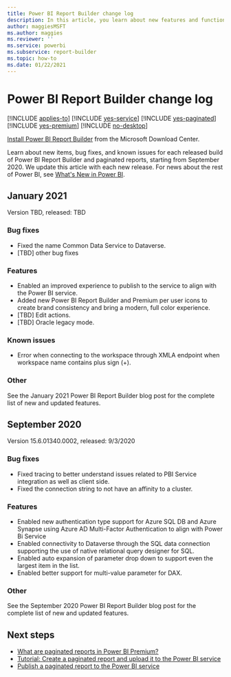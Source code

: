 ```yaml
---
title: Power BI Report Builder change log
description: In this article, you learn about new features and functionality in Power BI paginated reports for the Power BI service.
author: maggiesMSFT
ms.author: maggies
ms.reviewer: ''
ms.service: powerbi
ms.subservice: report-builder
ms.topic: how-to
ms.date: 01/22/2021
---
```


# Power BI Report Builder change log

[!INCLUDE [applies-to](../includes/applies-to.md)] [!INCLUDE [yes-service](../includes/yes-service.md)] [!INCLUDE [yes-paginated](../includes/yes-paginated.md)] [!INCLUDE [yes-premium](../includes/yes-premium.md)] [!INCLUDE [no-desktop](../includes/no-desktop.md)] 

[Install Power BI Report Builder](https://go.microsoft.com/fwlink/?linkid=2086513) from the Microsoft Download Center.

Learn about new items, bug fixes, and known issues for each released build of Power BI Report Builder and paginated reports, starting from September 2020. We update this article with each new release. For news about the rest of Power BI, see [What's New in Power BI](../fundamentals/desktop-latest-update.md).

## January 2021 

Version TBD, released: TBD 

### Bug fixes 

- Fixed the name Common Data Service to Dataverse. 
- [TBD] other bug fixes 

### Features

- Enabled an improved experience to publish to the service to align with the Power BI service. 
- Added new Power BI Report Builder and Premium per user icons to create brand consistency and bring a modern, full color experience.
- [TBD] Edit actions. 
- [TBD] Oracle legacy mode.

### Known issues

- Error when connecting to the workspace through XMLA endpoint when workspace name contains plus sign (+).  

### Other 
See the January 2021 Power BI Report Builder blog post for the complete list of new and updated features.

## September 2020 

Version 15.6.01340.0002, released: 9/3/2020 

### Bug fixes

- Fixed tracing to better understand issues related to PBI Service integration as well as client side. 
- Fixed the connection string to not have an affinity to a cluster. 

### Features

- Enabled new authentication type support for Azure SQL DB and Azure Synapse using Azure AD Multi-Factor Authentication to align with Power Bi Service 
- Enabled connectivity to Dataverse through the SQL data connection supporting the use of native relational query designer for SQL. 
- Enabled auto expansion of parameter drop down to support even the largest item in the list. 
- Enabled better support for multi-value parameter for DAX. 

### Other 

See the September 2020 Power BI Report Builder blog post for the complete list of new and updated features.

## Next steps 

- [What are paginated reports in Power BI Premium?](paginated-reports-report-builder-power-bi.md)  
- [Tutorial: Create a paginated report and upload it to the Power BI service](paginated-reports-quickstart-aw.md)
- [Publish a paginated report to the Power BI service](paginated-reports-save-to-power-bi-service.md)

